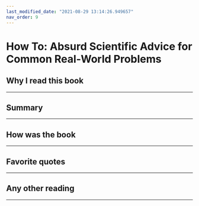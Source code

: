 ```yaml
---
last_modified_date: "2021-08-29 13:14:26.949657"
nav_order: 9
---
```


# How To: Absurd Scientific Advice for Common Real-World Problems

## Why I read this book
---


## Summary
---

## How was the book
---


## Favorite quotes
---


## Any other reading
---
